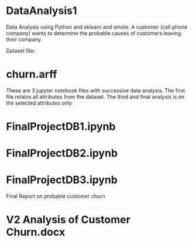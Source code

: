 # DataAnalysis1
Data Analysis using Python and sklearn and smote. A customer (cell phone company) wants to determine the probable causes of customers leaving their company. 

Dataset file:
# churn.arff 

These are 3 jupyter notebook files with successive data analysis. The first file retains all attributes from the dataset. The third and final analysis is on the selected attributes only
# FinalProjectDB1.ipynb
# FinalProjectDB2.ipynb
# FinalProjectDB3.ipynb 


Final Report on probable customer churn
# V2 Analysis of Customer Churn.docx
